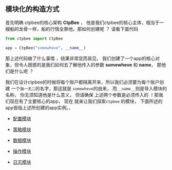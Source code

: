 ## 模块化的构造方式 

首先明确 ctpbee的核心架构  **CtpBee** ， 他是我们ctpbee的核心主体，相当于一艘船的龙骨一样，船的行情全靠他。那如何创建呢 ？ 请看下面代码 

```python
from ctpbee import CtpBee

app = CtpBee("somewheve", __name__)
```

那上述代码做了什么事情 ，结果非常显而易见， 我们创建了一个app的核心对象，但令人困惑的是我们如何去了解他传入的参数  **somewheve** 和 **__name__**， 那他们是什么呢 ？ 

我们在设计ctpbee的时候将每个账户都隔离开来，所以我们必须要为每个账户创建 一个`独一无二`的名字，那这就是 `somewheve`的由来， 而`__name__`则是导入模块的名称， 你无须知道他是什么意义， 但请确保 上述两个参数是必须传入的 ！那我们现在有了主要核心的app， 现在 就来让我们探索`ctpbee` 的模块， 下面所述的app皆指上述所创建的app实例。、

- [配置模块](modules/config.md)

- [策略模块](modules/strategy.md)

- [数据模块](modules/rec.md)

- [操作模块](modules/action.md)

- [日志模块](modules/log.md)












